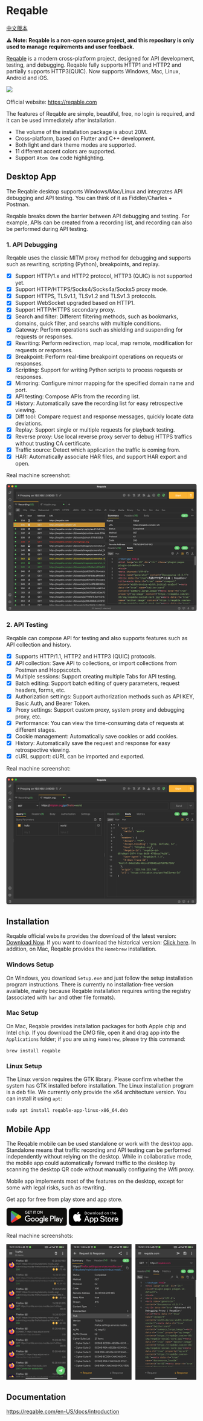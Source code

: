 # Reqable

[中文版本](./README_CN.md)

⚠️ **Note: Reqable is a non-open source project, and this repository is only used to manage requirements and user feedback.**

[Reqable](https://reqable.com/) is a modern cross-platform project, designed for API development, testing, and debugging. Reqable fully supports HTTP1 and HTTP2 and partially supports HTTP3(QUIC). Now supports Windows, Mac, Linux, Android and iOS.

![](https://reqable.com/en-US/img/reqable-social-card.jpg)

Official website: https://reqable.com

The features of Reqable are simple, beautiful, free, no login is required, and it can be used immediately after installation.

- The volume of the installation package is about 20M.
- Cross-platform, based on Flutter and C++ development.
- Both light and dark theme modes are supported.
- 11 different accent colors are supported.
- Support `Atom One` code highlighting.

## Desktop App

The Reqable desktop supports Windows/Mac/Linux and integrates API debugging and API testing. You can think of it as Fiddler/Charles + Postman.

Reqable breaks down the barrier between API debugging and testing. For example, APIs can be created from a recording list, and recording can also be performed during API testing.

### 1. API Debugging

Reqable uses the classic MITM proxy method for debugging and supports such as rewriting, scripting (Python), breakpoints, and replay.

- [x] Support HTTP/1.x and HTTP2 protocol, HTTP3 (QUIC) is not supported yet.
- [x] Support HTTP/HTTPS/Socks4/Socks4a/Socks5 proxy mode.
- [x] Support HTTPS, TLSv1.1, TLSv1.2 and TLSv1.3 protocols.
- [x] Support WebSocket upgraded based on HTTP1.
- [x] Support HTTP/HTTPS secondary proxy.
- [x] Search and filter: Different filtering methods, such as bookmarks, domains, quick filter, and searchs with multiple conditions.
- [x] Gateway: Perform operations such as shielding and suspending for requests or responses.
- [x] Rewriting: Perform redirection, map local, map remote, modification for requests or responses.
- [x] Breakpoint: Perform real-time breakpoint operations on requests or responses.
- [x] Scripting: Support for writing Python scripts to process requests or responses.
- [x] Mirroring: Configure mirror mapping for the specified domain name and port.
- [x] API testing: Compose APIs from the recording list.
- [x] History: Automatically save the recording list for easy retrospective viewing.
- [x] Diff tool: Compare request and response messages, quickly locate data deviations.
- [x] Replay: Support single or multiple requests for playback testing.
- [x] Reverse proxy: Use local reverse proxy server to debug HTTPS traffics without trusting CA certificate.
- [x] Traffic source: Detect which application the traffic is coming from.
- [x] HAR: Automatically associate HAR files, and support HAR export and open.

Real machine screenshot:

![](/arts/screenshot_en_01.png)

### 2. API Testing

Reqable can compose API for testing and also supports features such as API collection and history.

- [x] Supports HTTP/1.1, HTTP2 and HTTP3 (QUIC) protocols.
- [x] API collection: Save API to collections, or import collections from Postman and Hoppscotch.
- [x] Multiple sessions: Support creating multiple Tabs for API testing.
- [x] Batch editing: Support batch editing of query parameters, request headers, forms, etc.
- [x] Authorization settings: Support authorization methods such as API KEY, Basic Auth, and Bearer Token.
- [x] Proxy settings: Support custom proxy, system proxy and debugging proxy, etc.
- [x] Performance: You can view the time-consuming data of requests at different stages.
- [x] Cookie management: Automatically save cookies or add cookies.
- [x] History: Automatically save the request and response for easy retrospective viewing.
- [x] cURL support: cURL can be imported and exported.

Real machine screenshot:

![](/arts/screenshot_en_02.png)

## Installation

Reqable official website provides the download of the latest version: [Download Now](https://reqable.com/en-US/download). If you want to download the historical version: [Click here](https://github.com/reqable/reqable-app/releases). In addition, on Mac, Reqable provides the `Homebrew` installation.

### Windows Setup

On Windows, you download `Setup.exe` and just follow the setup installation program instructions. There is currently no installation-free version available, mainly because Reqable installation requires writing the registry (associated with `har` and other file formats).

### Mac Setup

On Mac, Reqable provides installation packages for both Apple chip and Intel chip. If you download the DMG file, open it and drag app into the `Applications` folder; if you are using `Homebrew`, please try this command:
```shell
brew install reqable
```

### Linux Setup

The Linux version requires the GTK library. Please confirm whether the system has GTK installed before installation. The Linux installation program is a deb file. We currently only provide the x64 architecture version. You can install it using `apt`:
```shell
sudo apt install reqable-app-linux-x86_64.deb
```

## Mobile App

The Reqable mobile can be used standalone or work with the desktop app. Standalone means that traffic recording and API testing can be performed independently without relying on the desktop. While in collaborative mode, the mobile app could automatically forward traffic to the desktop by scanning the desktop QR code without manually configuring the Wifi proxy.

Mobile app implements most of the features on the desktop, except for some with legal risks, such as rewriting.

Get app for free from play store and app store.

<a href="https://play.google.com/store/apps/details?id=com.reqable.android"><img src="arts/play_store.svg" height="48"></a>
<a href="https://apps.apple.com/app/id6473166828"><img src="arts/app_store.svg" height="48"></a>

Real machine screenshots:

![](/arts/screenshot_en_03.png)

## Documentation
https://reqable.com/en-US/docs/introduction

